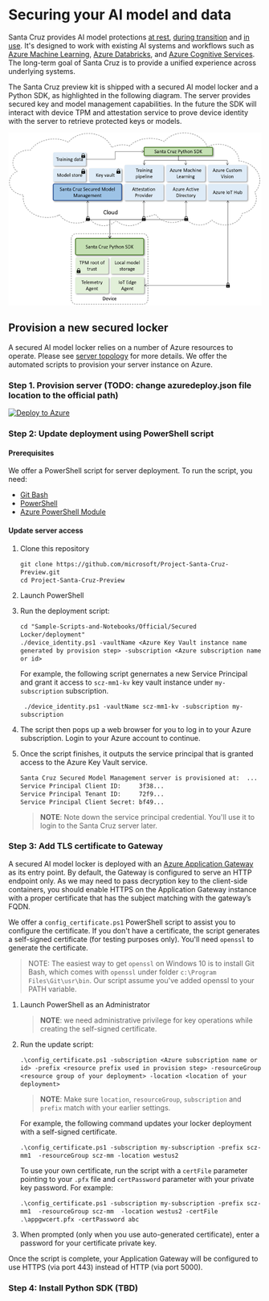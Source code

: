 # Securing your AI model and data

Santa Cruz provides AI model protections [at rest](protection-at-rest.md), [during transition](protection-in-transition.md) and [in use](protection-in-use.md). It's designed to work with existing AI systems and workflows such as [Azure Machine Learning]( https://azure.microsoft.com/en-us/services/machine-learning/), [Azure Databricks]( https://azure.microsoft.com/en-us/services/databricks/), and [Azure Cognitive Services]( https://azure.microsoft.com/en-us/services/cognitive-services/). The long-term goal of Santa Cruz is to provide a unified experience across underlying systems. 

The Santa Cruz preview kit is shipped with a secured AI model locker and a Python SDK, as highlighted in the following diagram. The server provides secured key and model management capabilities. In the future the SDK will interact with device TPM and attestation service to prove device identity with the server to retrieve protected keys or models.

![Architecture](./imgs/architecture.png)


## Provision a new secured locker
A secured AI model locker relies on a number of Azure resources to operate. Please see [server topology](server-topology.md) for more details. We offer the automated scripts to provision your server instance on Azure.  

### Step 1. Provision server (TODO: change azuredeploy.json file location to the official path)

[![Deploy to Azure](https://aka.ms/deploytoazurebutton)](https://portal.azure.com/#create/Microsoft.Template/uri/https%3A%2F%2Fraw.githubusercontent.com%2FJiaBaoxi%2FPublicShare%2Fmaster%2Fazuredeploy.json)

### Step 2: Update deployment using PowerShell script

#### Prerequisites

We offer a PowerShell script for server deployment. To run the script, you need:

* [Git Bash](https://git-scm.com/downloads)
* [PowerShell](https://docs.microsoft.com/en-us/powershell/scripting/install/installing-powershell?view=powershell-7)
* [Azure PowerShell Module](https://docs.microsoft.com/en-us/powershell/azure/install-az-ps?view=azps-4.6.1)

#### Update server access

1. Clone this repository
   ```
   git clone https://github.com/microsoft/Project-Santa-Cruz-Preview.git
   cd Project-Santa-Cruz-Preview
   ```
2. Launch PowerShell
3. Run the deployment script:
   ```
   cd "Sample-Scripts-and-Notebooks/Official/Secured Locker/deployment"
   ./device_identity.ps1 -vaultName <Azure Key Vault instance name generated by provision step> -subscription <Azure subscription name or id>
   ```
   For example, the following script genernates a new Service Principal and grant it access to  ```scz-mm1-kv``` key vault instance under ```my-subscription``` subscription.

   ```
    ./device_identity.ps1 -vaultName scz-mm1-kv -subscription my-subscription
    ```
4. The script then pops up a web browser for you to log in to your Azure subscription. Login to your Azure account to continue.
5. Once the script finishes, it outputs the service principal that is granted access to the Azure Key Vault service. 

   ```
   Santa Cruz Secured Model Management server is provisioned at:  ...
   Service Principal Client ID:     3f38...
   Service Principal Tenant ID:     72f9...
   Service Principal Client Secret: bf49...
   ```
   > **NOTE**: Note down the service principal credential. You'll use it to login to the Santa Cruz server later.

### Step 3:  Add TLS certificate to Gateway

A secured AI model locker is deployed with an [Azure Application Gateway](https://docs.microsoft.com/en-us/azure/application-gateway/overview) as its entry point. By default, the Gateway is configured to serve an HTTP endpoint only. As we may need to pass decryption key to the client-side containers, you should enable HTTPS on the Application Gateway instance with a proper certificate that has the subject matching with the gateway’s FQDN.

We offer a ```config_certificate.ps1``` PowerShell script to assist you to configure the certificate. If you don't have a certificate, the script generates a self-signed certificate (for testing purposes only). You'll need ```openssl``` to generate the certificate.

>NOTE: The easiest way to get ```openssl``` on Windows 10 is to install Git Bash, which comes with ```openssl``` under folder ```c:\Program Files\Git\usr\bin```. Our script assume you've added openssl to your PATH variable.

1. Launch PowerShell as an Administrator
   > **NOTE**: we need administrative privilege for key operations while creating the self-signed certificate.
2. Run the update script:
   ```
   .\config_certificate.ps1 -subscription <Azure subscription name or id> -prefix <resource prefix used in provision step> -resourceGroup <resource group of your deployment> -location <location of your deployment>
   ```
   >**NOTE**: Make sure ```location```, ```resourceGroup```, ```subscription``` and ```prefix``` match with your earlier settings.

   For example, the following command updates your locker deployment with a self-signed certificate.
   ```
   .\config_certificate.ps1 -subscription my-subscription -prefix scz-mm1  -resourceGroup scz-mm -location westus2
   ```

   To use your own certificate, run the script with a ```certFile``` parameter pointing to your ```.pfx``` file and ```certPassword``` parameter with your private key password. For example:

   ```
   .\config_certificate.ps1 -subscription my-subscription -prefix scz-mm1  -resourceGroup scz-mm  -location westus2 -certFile .\appgwcert.pfx -certPassword abc
   ```

3. When prompted (only when you use auto-generated certificate), enter a password for your certificate private key.

Once the script is complete, your Application Gateway will be configured to use HTTPS (via port 443) instead of HTTP (via port 5000).

### Step 4: Install Python SDK (TBD)
